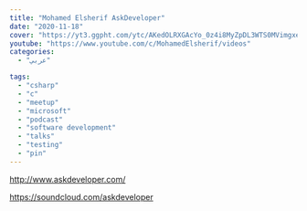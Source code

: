 ```yaml
---
title: "Mohamed Elsherif AskDeveloper"
date: "2020-11-18"
cover: "https://yt3.ggpht.com/ytc/AKedOLRXGAcYo_0z4i8MyZpDL3WTS0MVimgxeLVS7L3NWhk=s88-c-k-c0x00ffffff-no-rj"
youtube: "https://www.youtube.com/c/MohamedElsherif/videos"
categories:
  - "عربي"

tags:
  - "csharp"
  - "c"
  - "meetup"
  - "microsoft"
  - "podcast"
  - "software development"
  - "talks"
  - "testing"
  - "pin"
---
```


http://www.askdeveloper.com/

https://soundcloud.com/askdeveloper
